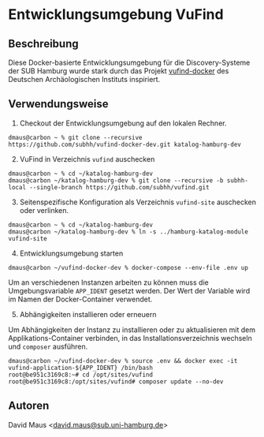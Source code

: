 # Entwicklungsumgebung VuFind

## Beschreibung

Diese Docker-basierte Entwicklungsumgebung für die Discovery-Systeme der SUB Hamburg wurde stark durch das Projekt
[vufind-docker](https://github.com/dainst/vufind-docker) des Deutschen Archäologischen Instituts inspiriert.

## Verwendungsweise

1. Checkout der Entwicklungsumgebung auf den lokalen Rechner.

```
dmaus@carbon ~ % git clone --recursive https://github.com/subhh/vufind-docker-dev.git katalog-hamburg-dev
```

2. VuFind in Verzeichnis ```vufind``` auschecken

```
dmaus@carbon ~ % cd ~/katalog-hamburg-dev
dmaus@carbon ~/katalog-hamburg-dev % git clone --recursive -b subhh-local --single-branch https://github.com/subhh/vufind.git
```

3. Seitenspezifische Konfiguration als Verzeichnis ```vufind-site``` auschecken oder verlinken.

```
dmaus@carbon ~ % cd ~/katalog-hamburg-dev
dmaus@carbon ~/katalog-hamburg-dev % ln -s ../hamburg-katalog-module vufind-site
```

4. Entwicklungsumgebung starten

```
dmaus@carbon ~/vufind-docker-dev % docker-compose --env-file .env up
```

Um an verschiedenen Instanzen arbeiten zu können muss die Umgebungsvariable ```APP_IDENT``` gesetzt werden. Der Wert der
Variable wird im Namen der Docker-Container verwendet.

5. Abhängigkeiten installieren oder erneuern

Um Abhängigkeiten der Instanz zu installieren oder zu aktualisieren mit dem Applikations-Container verbinden, in das
Installationsverzeichnis wechseln und ```composer``` ausführen.

```
dmaus@carbon ~/vufind-docker-dev % source .env && docker exec -it vufind-application-${APP_IDENT} /bin/bash
root@be951c3169c8:~# cd /opt/sites/vufind
root@be951c3169c8:/opt/sites/vufind# composer update --no-dev
```

## Autoren

David Maus &lt;david.maus@sub.uni-hamburg.de&gt;
